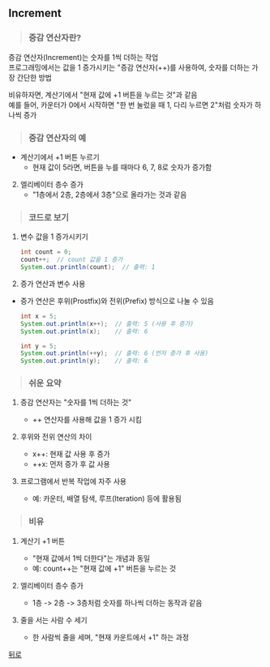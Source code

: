 ## Increment
> ### 증감 연산자란?
증감 연산자(Increment)는 숫자를 1씩 더하는 작업</br>
프로그래밍에서는 값을 1 증가시키는 "증감 연산자(++)를 사용하여, 숫자를 더하는 가장 간단한 방법

비유하자면, 계산기에서 "현재 값에 +1 버튼을 누르는 것"과 같음</br>
예를 들어, 카운터가 0에서 시작하면 "한 번 눌렀을 때 1, 다리 누르면 2"처럼 숫자가 하나씩 증가

> ### 증감 연산자의 예
- 계산기에서 +1 버튼 누르기
    - 현재 값이 5라면, 버튼을 누를 때마다 6, 7, 8로 숫자가 증가함

2. 엘리베이터 층수 증가
    - "1층에서 2층, 2층에서 3층"으로 올라가는 것과 같음

> ### 코드로 보기
1. 변수 값을 1 증가시키기
    ```java
    int count = 0;
    count++;  // count 값을 1 증가
    System.out.println(count);  // 출력: 1
    ```

2. 증가 연산과 변수 사용
- 증가 연산은 후위(Prostfix)와 전위(Prefix) 방식으로 나눌 수 있음
    ```java
    int x = 5;
    System.out.println(x++);  // 출력: 5 (사용 후 증가)
    System.out.println(x);    // 출력: 6

    int y = 5;
    System.out.println(++y);  // 출력: 6 (먼저 증가 후 사용)
    System.out.println(y);    // 출력: 6
    ```

> ### 쉬운 요약
1. 증감 연산자는 "숫자를 1씩 더하는 것"
    - ++ 연산자를 사용해 값을 1 증가 시킴

2. 후위와 전위 연산의 차이
    - x++: 현재 값 사용 후 증가
    - ++x: 먼저 증가 후 값 사용

3. 프로그램에서 반복 작업에 자주 사용
    - 예: 카운터, 배열 탐색, 루프(Iteration) 등에 활용됨

> ### 비유
1. 계산기 +1 버튼
    - "현재 값에서 1씩 더한다"는 개념과 동일
    - 예: count++는 "현재 값에 +1" 버튼을 누르는 것

2. 엘리베이터 층수 증가
    - 1층 -> 2층 -> 3층처럼 숫자를 하나씩 더하는 동작과 같음

3. 줄을 서는 사람 수 세기
    - 한 사람씩 줄을 세며, "현재 카운트에서 +1" 하는 과정

[뒤로](java)